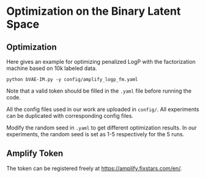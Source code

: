 # Optimization on the Binary  Latent Space

## Optimization

Here gives an example for optimizing penalized LogP with the factorization machine based on 10k labeled data.

```
python bVAE-IM.py -y config/amplify_logp_fm.yaml
```
Note that a valid token should be filled in the `.yaml` file before running the code.

All the config files used in our work are uploaded in `config/`. All experiments can be duplicated with corresponding config files.

Modify the random seed in `.yaml` to get different optimization results. In our experiments, the random seed is set as 1-5 respectively for the 5 runs.

## Amplify Token

The token can be registered freely at https://amplify.fixstars.com/en/.
